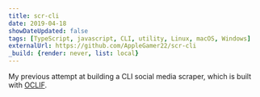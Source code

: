 ```yaml
---
title: scr-cli
date: 2019-04-18
showDateUpdated: false
tags: [TypeScript, javascript, CLI, utility, Linux, macOS, Windows]
externalUrl: https://github.com/AppleGamer22/scr-cli
_build: {render: never, list: local}
---
```

My previous attempt at building a CLI social media scraper, which is built with [OCLIF](https://oclif.io).